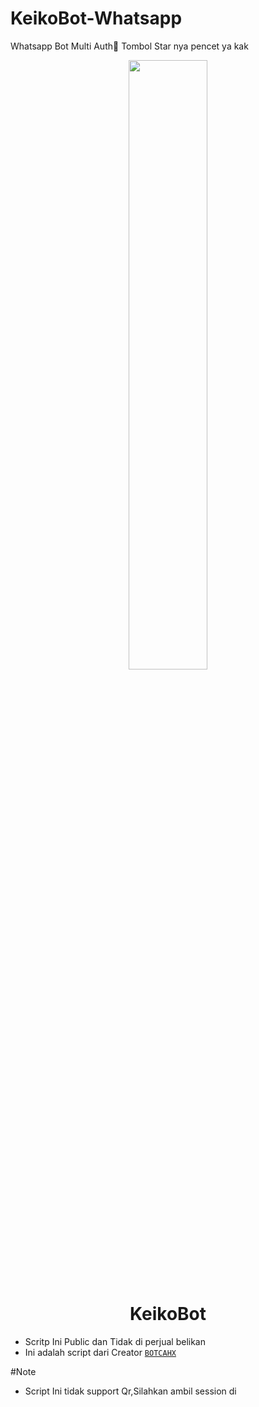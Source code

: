 # KeikoBot-Whatsapp

Whatsapp Bot Multi Auth🌟
Tombol Star nya pencet ya kak
<p align="center">
	<img src="https://telegra.ph/file/9a0f7068074ec19aa5f6b.jpg" width="50%" style="margin-left: auto;margin-right: auto;display: block;">
</p>
<h1 align="center">KeikoBot</h1>

- Scritp Ini Public dan Tidak di perjual belikan
- Ini adalah script dari Creator [`BOTCAHX`](https://github.com/BOTCAHX)

#Note
- Script Ini tidak support Qr,Silahkan ambil session di 
